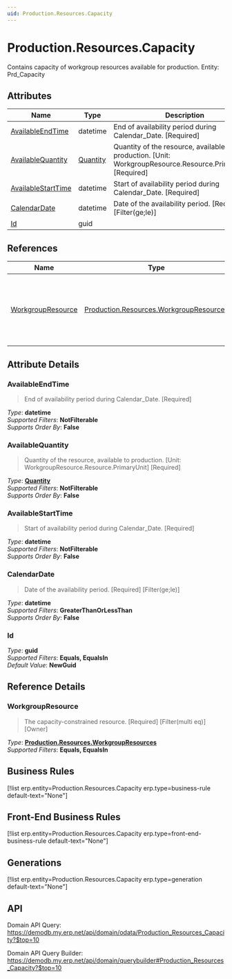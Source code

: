 ```yaml
---
uid: Production.Resources.Capacity
---
```

# Production.Resources.Capacity

Contains capacity of workgroup resources available for production. Entity: Prd_Capacity

## Attributes

| Name | Type | Description |
| ---- | ---- | --- |
| [AvailableEndTime](Production.Resources.Capacity.md#availableendtime) | datetime | End of availability period during Calendar_Date. [Required] 
| [AvailableQuantity](Production.Resources.Capacity.md#availablequantity) | [Quantity](../data-types.md#quantity) | Quantity of the resource, available to production. [Unit: WorkgroupResource.Resource.PrimaryUnit] [Required] 
| [AvailableStartTime](Production.Resources.Capacity.md#availablestarttime) | datetime | Start of availability period during Calendar_Date. [Required] 
| [CalendarDate](Production.Resources.Capacity.md#calendardate) | datetime | Date of the availability period. [Required] [Filter(ge;le)] 
| [Id](Production.Resources.Capacity.md#id) | guid |  

## References

| Name | Type | Description |
| ---- | ---- | --- |
| [WorkgroupResource](Production.Resources.Capacity.md#workgroupresource) | [Production.Resources.WorkgroupResources](Production.Resources.WorkgroupResources.md) | The capacity-constrained resource. [Required] [Filter(multi eq)] [Owner] |


## Attribute Details

### AvailableEndTime

> End of availability period during Calendar_Date. [Required]

_Type_: **datetime**  
_Supported Filters_: **NotFilterable**  
_Supports Order By_: **False**  

### AvailableQuantity

> Quantity of the resource, available to production. [Unit: WorkgroupResource.Resource.PrimaryUnit] [Required]

_Type_: **[Quantity](../data-types.md#quantity)**  
_Supported Filters_: **NotFilterable**  
_Supports Order By_: **False**  

### AvailableStartTime

> Start of availability period during Calendar_Date. [Required]

_Type_: **datetime**  
_Supported Filters_: **NotFilterable**  
_Supports Order By_: **False**  

### CalendarDate

> Date of the availability period. [Required] [Filter(ge;le)]

_Type_: **datetime**  
_Supported Filters_: **GreaterThanOrLessThan**  
_Supports Order By_: **False**  

### Id

_Type_: **guid**  
_Supported Filters_: **Equals, EqualsIn**  
_Default Value_: **NewGuid**  


## Reference Details

### WorkgroupResource

> The capacity-constrained resource. [Required] [Filter(multi eq)] [Owner]

_Type_: **[Production.Resources.WorkgroupResources](Production.Resources.WorkgroupResources.md)**  
_Supported Filters_: **Equals, EqualsIn**  



## Business Rules

[!list erp.entity=Production.Resources.Capacity erp.type=business-rule default-text="None"]

## Front-End Business Rules

[!list erp.entity=Production.Resources.Capacity erp.type=front-end-business-rule default-text="None"]

## Generations

[!list erp.entity=Production.Resources.Capacity erp.type=generation default-text="None"]

## API

Domain API Query:
<https://demodb.my.erp.net/api/domain/odata/Production_Resources_Capacity?$top=10>

Domain API Query Builder:
<https://demodb.my.erp.net/api/domain/querybuilder#Production_Resources_Capacity?$top=10>

